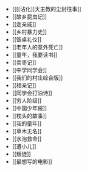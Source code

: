 - [[[[沾化]]天主教的尘封往事]]
- [[故乡昆虫记]]
- [[走亲戚]]
- [[乡村暴力史]]
- [[饭桌礼仪]]
- [[老年人的意外死亡]]
- [[童年，我要读书]]
- [[卖枣记]]
- [[中学同学会]]
- [[我们的村庄综合版]]
- [[相亲记]]
- [[同学会打油诗]]
- [[穷人阶级]]
- [[中国少年报]]
- [[枕头的故事]]
- [[我的童年]]
- [[草木无名]]
- [[水泡救命]]
- [[遭小儿]]
- [[叛徒]]
- [[最想写的电影]]

